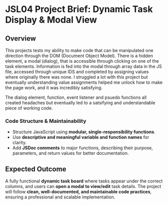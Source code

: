 # JSL04 Project Brief: Dynamic Task Display & Modal View

## Overview

This projects tests my ability to make code that can be manipulated one direction through the DOM (Document Object Model). There is a hidden element, a modal (dialog), that is accessible through clicking on one of the task elements. Information is fed into the modal through array data in the JS file, accessed through unique IDS and completed by assigning values where originally there was none. I struggled a lot with this project but eventually understanding value assignments helped me unlock how to make the page work, and it was incredibly satisfying. 

The dialog element, function, event listener and psuedo functions all created headaches but eventually led to a satsifying and understandable piece of working code.

### Code Structure & Maintainability

- Structure JavaScript using **modular, single-responsibility functions**.
- Use **descriptive and meaningful variable and function names** for clarity.
- Add **JSDoc comments** to major functions, describing their purpose, parameters, and return values for better documentation.

## Expected Outcome

A fully functional **dynamic task board** where tasks appear under the correct columns, and users can **open a modal to view/edit** task details. The project will follow **clean, well-documented, and maintainable code practices**, ensuring a professional and scalable implementation.
